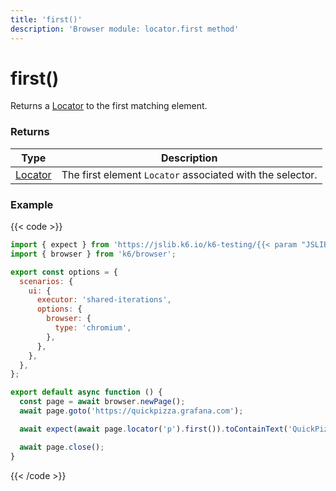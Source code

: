 ```yaml
---
title: 'first()'
description: 'Browser module: locator.first method'
---
```


# first()

Returns a [Locator](https://grafana.com/docs/k6/<K6_VERSION>/javascript-api/k6-browser/locator/) to the first matching element.

### Returns

| Type                                                                                   | Description                                               |
| -------------------------------------------------------------------------------------- | --------------------------------------------------------- |
| [Locator](https://grafana.com/docs/k6/<K6_VERSION>/javascript-api/k6-browser/locator/) | The first element `Locator` associated with the selector. |

### Example

{{< code >}}

```javascript
import { expect } from 'https://jslib.k6.io/k6-testing/{{< param "JSLIB_TESTING_VERSION" >}}/index.js';
import { browser } from 'k6/browser';

export const options = {
  scenarios: {
    ui: {
      executor: 'shared-iterations',
      options: {
        browser: {
          type: 'chromium',
        },
      },
    },
  },
};

export default async function () {
  const page = await browser.newPage();
  await page.goto('https://quickpizza.grafana.com');

  await expect(await page.locator('p').first()).toContainText('QuickPizza');

  await page.close();
}
```

{{< /code >}}
